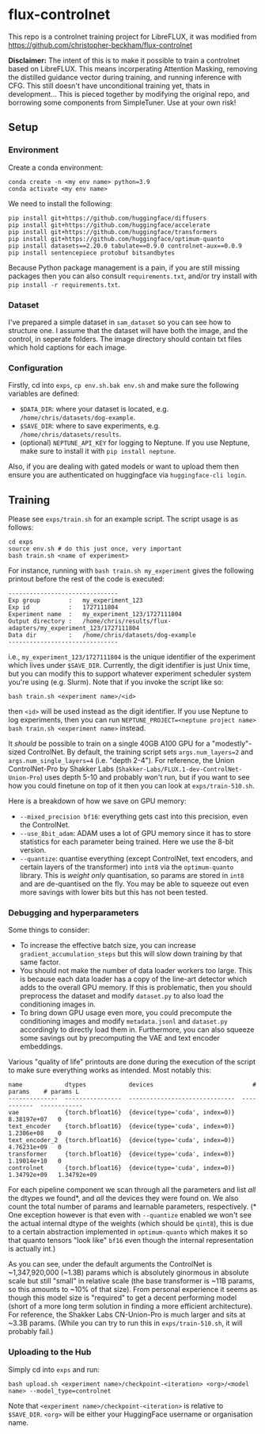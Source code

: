 # flux-controlnet

This repo is a controlnet training project for LibreFLUX, it was modified from https://github.com/christopher-beckham/flux-controlnet

**Disclaimer:** The intent of this is to make it possible to train a controlnet based on LibreFLUX. This means incorperating Attention Masking, removing the distilled guidance vector during training, and running inference with CFG. This still doesn't have unconditional training yet, thats in development... This is pieced together by modifying the original repo, and borrowing some components from SimpleTuner. Use at your own risk!

## Setup

### Environment

Create a conda environment:

```
conda create -n <my env name> python=3.9
conda activate <my env name>
```

We need to install the following:

```
pip install git+https://github.com/huggingface/diffusers
pip install git+https://github.com/huggingface/accelerate
pip install git+https://github.com/huggingface/transformers
pip install git+https://github.com/huggingface/optimum-quanto
pip install datasets==2.20.0 tabulate==0.9.0 controlnet-aux==0.0.9
pip install sentencepiece protobuf bitsandbytes
```

Because Python package management is a pain, if you are still missing packages then you can also consult `requirements.txt`, and/or try install with `pip install -r requirements.txt`.

### Dataset

I've prepared a simple dataset in `sam_dataset` so you can see how to structure one. I assume that the dataset will have both the image, and the control, in seperate folders. The image directory should contain txt files which hold captions for each image.

### Configuration

Firstly, cd into `exps`, `cp env.sh.bak env.sh` and make sure the following variables are defined:
- `$DATA_DIR`: where your dataset is located, e.g. `/home/chris/datasets/dog-example`.
- `$SAVE_DIR`: where to save experiments, e.g. `/home/chris/datasets/results`.
- (optional) `NEPTUNE_API_KEY` for logging to Neptune. If you use Neptune, make sure to install it with `pip install neptune`.

Also, if you are dealing with gated models or want to upload them then ensure you are authenticated on huggingface via `huggingface-cli login`.

## Training

Please see `exps/train.sh` for an example script. The script usage is as follows:

```
cd exps
source env.sh # do this just once, very important
bash train.sh <name of experiment>
```

For instance, running with `bash train.sh my_experiment` gives the following printout before the rest of the code is executed:

```
-------------------------------
Exp group        :   my_experiment_123
Exp id           :   1727111804
Experiment name  :   my_experiment_123/1727111804
Output directory :   /home/chris/results/flux-adapters/my_experiment_123/1727111804
Data dir         :   /home/chris/datasets/dog-example
-------------------------------
```

i.e., `my_experiment_123/1727111804` is the unique identifier of the experiment which lives under `$SAVE_DIR`. Currently, the digit identifier is just Unix time, but you can modify this to support whatever experiment scheduler system you're using (e.g. Slurm). Note that if you invoke the script like so:

```
bash train.sh <experiment name>/<id>
```

then `<id>` will be used instead as the digit identifier. If you use Neptune to log experiments, then you can run `NEPTUNE_PROJECT=<neptune project name> bash train.sh <experiment name>` instead. 

It _should_ be possible to train on a single 40GB A100 GPU for a "modestly"-sized ControlNet. By default, the training script sets `args.num_layers=2` and `args.num_single_layers=4` (i.e. "depth 2-4"). For reference, the Union ControlNet-Pro by Shakker Labs (`Shakker-Labs/FLUX.1-dev-ControlNet-Union-Pro`) uses depth 5-10 and probably won't run, but if you want to see how you could finetune on top of it then you can look at `exps/train-510.sh`.

Here is a breakdown of how we save on GPU memory:

- `--mixed_precision bf16`: everything gets cast into this precision, even the ControlNet.
- `--use_8bit_adam`: ADAM uses a lot of GPU memory since it has to store statistics for each parameter being trained. Here we use the 8-bit version.
- `--quantize`: quantise everything (except ControlNet, text encoders, and certain layers of the transformer) into `int8` via the `optimum-quanto` library. This is _weight only_ quantisation, so params are stored in `int8` and are de-quantised on the fly. You may be able to squeeze out even more savings with lower bits but this has not been tested.

### Debugging and hyperparameters

Some things to consider:
- To increase the effective batch size, you can increase `gradient_accumulation_steps` but this will slow down training by that same factor.
- You should not make the number of data loader workers too large. This is because each data loader has a copy of the line-art detector which adds to the overall GPU memory. If this is problematic, then you should preprocess the dataset and modify `dataset.py` to also load the conditioning images in.
- To bring down GPU usage even more, you could precompute the conditioning images and modify `metadata.jsonl` and `dataset.py` accordingly to directly load them in. Furthermore, you can also squeeze some savings out by precomputing the VAE and text encoder embeddings.

Various "quality of life" printouts are done during the execution of the script to make sure everything works as intended. Most notably this:

```
name            dtypes            devices                            # params    # params L
--------------  ----------------  ------------------------------  -----------  ------------
vae             {torch.bfloat16}  {device(type='cuda', index=0)}  8.38197e+07   0
text_encoder    {torch.bfloat16}  {device(type='cuda', index=0)}  1.2306e+08    0
text_encoder_2  {torch.bfloat16}  {device(type='cuda', index=0)}  4.76231e+09   0
transformer     {torch.bfloat16}  {device(type='cuda', index=0)}  1.19014e+10   0
controlnet      {torch.bfloat16}  {device(type='cuda', index=0)}  1.34792e+09   1.34792e+09
```

For each pipeline component we scan through all the parameters and list _all_ the dtypes we found*, and _all_ the devices they were found on. We also count the total number of params and learnable parameters, respectively. (* One exception however is that even with `--quantize` enabled we won't see the actual internal dtype of the weights (which should be `qint8`), this is due to a certain abstraction implemented in `optimum-quanto` which makes it so that quanto tensors "look like" `bf16` even though the internal representation is actually int.)

As you can see, under the default arguments the ControlNet is ~1,347,920,000 (~1.3B) params which is absolutely ginormous in absolute scale but still "small" in relative scale (the base transformer is ~11B params, so this amounts to ~10% of that size). From personal experience it seems as though this model size is "required" to get a decent performing model (short of a more long term solution in finding a more efficient architecture). For reference, the Shakker Labs CN-Union-Pro is much larger and sits at ~3.3B params. (While you can try to run this in `exps/train-510.sh`, it will probably fail.)

### Uploading to the Hub

Simply cd into `exps` and run:

```
bash upload.sh <experiment name>/checkpoint-<iteration> <org>/<model name> --model_type=controlnet
```

Note that `<experiment name>/checkpoint-<iteration>` is relative to `$SAVE_DIR`. `<org>` will be either your HuggingFace username or organisation name.

